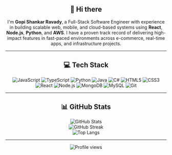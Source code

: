 <div align="center">

## 👋 Hi there  
I'm **Gopi Shankar Ravady**, a Full-Stack Software Engineer with experience in building scalable web, mobile, and cloud-based systems using **React**, **Node.js**, **Python**, and **AWS**. I have a proven track record of delivering high-impact features in fast-paced environments across e-commerce, real-time apps, and infrastructure projects.

---

## 💻 Tech Stack

![JavaScript](https://img.shields.io/badge/-JavaScript-F7DF1E?logo=javascript&logoColor=black&style=for-the-badge)
![TypeScript](https://img.shields.io/badge/-TypeScript-3178C6?logo=typescript&logoColor=white&style=for-the-badge)
![Python](https://img.shields.io/badge/-Python-3776AB?logo=python&logoColor=white&style=for-the-badge)
![Java](https://img.shields.io/badge/-Java-007396?logo=java&logoColor=white&style=for-the-badge)
![C#](https://img.shields.io/badge/-C%23-239120?logo=c-sharp&logoColor=white&style=for-the-badge)
![HTML5](https://img.shields.io/badge/-HTML5-E34F26?logo=html5&logoColor=white&style=for-the-badge)
![CSS3](https://img.shields.io/badge/-CSS3-1572B6?logo=css3&logoColor=white&style=for-the-badge)
![React](https://img.shields.io/badge/-React-61DAFB?logo=react&logoColor=black&style=for-the-badge)
![Node.js](https://img.shields.io/badge/-Node.js-339933?logo=nodedotjs&logoColor=white&style=for-the-badge)
![MongoDB](https://img.shields.io/badge/-MongoDB-47A248?logo=mongodb&logoColor=white&style=for-the-badge)
![MySQL](https://img.shields.io/badge/-MySQL-4479A1?logo=mysql&logoColor=white&style=for-the-badge)
![Git](https://img.shields.io/badge/-Git-F05032?logo=git&logoColor=white&style=for-the-badge)

---

## 📊 GitHub Stats

![GitHub Stats](https://github-readme-stats.vercel.app/api?username=GopiShankarR&theme=radical)  
![GitHub Streak](https://github-readme-streak-stats.herokuapp.com/?user=GopiShankarR&theme=radical)  
![Top Langs](https://github-readme-stats.vercel.app/api/top-langs/?username=GopiShankarR&layout=compact&theme=radical)

---

![Profile views](https://komarev.com/ghpvc/?username=GopiShankarR&color=blue)

</div>
